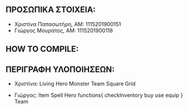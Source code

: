 ## ΠΡΟΣΩΠΙΚΑ ΣΤΟΙΧΕΙΑ:
-   Χριστίνα Παπασωτήρη, AM: 1115201900151
-   Γιώργος Μουράτος, ΑΜ: 1115201900118

## HOW TO COMPILE:



## ΠΕΡΙΓΡΑΦΗ ΥΛΟΠΟΙΗΣΕΩΝ:
- Χριστίνα: 
    Living
    Hero
    Monster
    Team
    Square
    Grid


- Γιώργος: 
    Item
    Spell
    Hero functions{
        checkInventory
        buy
        use
        equip
    }
    Team



